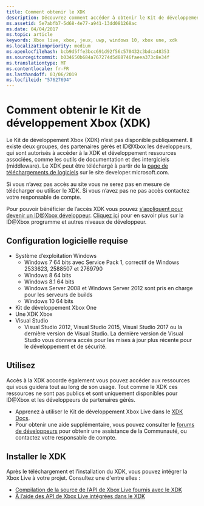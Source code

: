 ```yaml
---
title: Comment obtenir le XDK
description: Découvrez comment accéder à obtenir le Kit de développement Xbox (XDK) comme étant un partenaire géré.
ms.assetid: 5e7abfb7-5d68-4e77-a941-13dd081268ac
ms.date: 04/04/2017
ms.topic: article
keywords: Xbox live, xbox, jeux, uwp, windows 10, xbox une, xdk
ms.localizationpriority: medium
ms.openlocfilehash: bcb9d5ffe3bcc691d92f56c570432c3bdca48353
ms.sourcegitcommit: b034650b684a767274d5d88746faeea373c8e34f
ms.translationtype: MT
ms.contentlocale: fr-FR
ms.lasthandoff: 03/06/2019
ms.locfileid: "57627694"
---
```

# <a name="how-to-get-the-xbox-development-kit-xdk"></a>Comment obtenir le Kit de développement Xbox (XDK)

Le Kit de développement Xbox (XDK) n’est pas disponible publiquement. Il existe deux groupes, des partenaires gérés et ID@Xbox les développeurs, qui sont autorisés à accéder à la XDK et développement ressources associées, comme les outils de documentation et des intergiciels (middleware). Le XDK peut être téléchargé à partir de la [page de téléchargements de logiciels](https://developer.microsoft.com/en-us/games/xbox/partner/resources-softwaredownloads) sur le site developer.microsoft.com.

Si vous n’avez pas accès au site vous ne serez pas en mesure de télécharger ou utiliser le XDK. Si vous n’avez pas ne pas accès contactez votre responsable de compte.

Pour pouvoir bénéficier de l’accès XDK vous pouvez [s’appliquent pour devenir un ID@Xbox développeur](https://www.xbox.com/en-us/Developers/id).
[Cliquez ici](../developer-program-overview.md) pour en savoir plus sur la ID@Xbox programme et autres niveaux de développeur.

## <a name="software-requirements"></a>Configuration logicielle requise

- Système d’exploitation Windows
    - Windows 7 64 bits avec Service Pack 1, correctif de Windows 2533623, 2588507 et 2769790
    - Windows 8 64 bits
    - Windows 8.1 64 bits
    - Windows Server 2008 et Windows Server 2012 sont pris en charge pour les serveurs de builds
    - Windows 10 64 bits
- Kit de développement Xbox One
- Une XDK Xbox
- Visual Studio
    - Visual Studio 2012, Visual Studio 2015, Visual Studio 2017 ou la dernière version de Visual Studio. La dernière version de Visual Studio vous donnera accès pour les mises à jour plus récente pour le développement et de sécurité.

## <a name="use"></a>Utilisez

Accès à la XDK accorde également vous pouvez accéder aux ressources qui vous guidera tout au long de son usage. Tout comme le XDK ces ressources ne sont pas publics et sont uniquement disponibles pour ID@Xbox et les développeurs de partenaires gérés.

- Apprenez à utiliser le Kit de développement Xbox Live dans le [XDK Docs](https://developer.microsoft.com/en-us/games/xbox/partner/development-documentation).
- Pour obtenir une aide supplémentaire, vous pouvez consulter le [forums de développeurs](https://forums.xboxlive.com/index.html) pour obtenir une assistance de la Communauté, ou contactez votre responsable de compte.

## <a name="install-the-xdk"></a>Installer le XDK

Après le téléchargement et l’installation du XDK, vous pouvez intégrer la Xbox Live à votre projet.  Consultez une d'entre elles :
- [Compilation de la source de l’API de Xbox Live fournis avec le XDK](compile-the-xdk-xbox-live-api-source.md)
- [À l’aide des API de Xbox Live intégrées dans le XDK](using-xbox-live-apis-built-into-the-xdk.md)